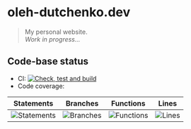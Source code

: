 # oleh-dutchenko.dev

> My personal website.  
> _Work in progress..._

## Code-base status

-   CI: [![Check, test and build](https://github.com/OlehDutchenko/oleh-dutchenko.dev/actions/workflows/ci.yml/badge.svg)](https://github.com/OlehDutchenko/oleh-dutchenko.dev/actions/workflows/ci.yml)
-   Code coverage:

| Statements                                                                         | Branches                                                                       | Functions                                                                        | Lines                                                                 |
| ---------------------------------------------------------------------------------- | ------------------------------------------------------------------------------ | -------------------------------------------------------------------------------- | --------------------------------------------------------------------- |
| ![Statements](https://img.shields.io/badge/statements-48.93%25-red.svg?style=flat) | ![Branches](https://img.shields.io/badge/branches-37.73%25-red.svg?style=flat) | ![Functions](https://img.shields.io/badge/functions-40.74%25-red.svg?style=flat) | ![Lines](https://img.shields.io/badge/lines-50%25-red.svg?style=flat) |
